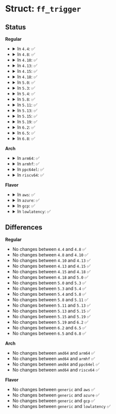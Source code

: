 # Struct: <code>ff_trigger</code>

## Status
<b>Regular</b>
<ul>
<li>
<details>
<summary>In <code>4.4</code>: ✅</summary>

```c
struct ff_trigger {
    __u16 button;
    __u16 interval;
};
```
</details>
</li>
<li>
<details>
<summary>In <code>4.8</code>: ✅</summary>

```c
struct ff_trigger {
    __u16 button;
    __u16 interval;
};
```
</details>
</li>
<li>
<details>
<summary>In <code>4.10</code>: ✅</summary>

```c
struct ff_trigger {
    __u16 button;
    __u16 interval;
};
```
</details>
</li>
<li>
<details>
<summary>In <code>4.13</code>: ✅</summary>

```c
struct ff_trigger {
    __u16 button;
    __u16 interval;
};
```
</details>
</li>
<li>
<details>
<summary>In <code>4.15</code>: ✅</summary>

```c
struct ff_trigger {
    __u16 button;
    __u16 interval;
};
```
</details>
</li>
<li>
<details>
<summary>In <code>4.18</code>: ✅</summary>

```c
struct ff_trigger {
    __u16 button;
    __u16 interval;
};
```
</details>
</li>
<li>
<details>
<summary>In <code>5.0</code>: ✅</summary>

```c
struct ff_trigger {
    __u16 button;
    __u16 interval;
};
```
</details>
</li>
<li>
<details>
<summary>In <code>5.3</code>: ✅</summary>

```c
struct ff_trigger {
    __u16 button;
    __u16 interval;
};
```
</details>
</li>
<li>
<details>
<summary>In <code>5.4</code>: ✅</summary>

```c
struct ff_trigger {
    __u16 button;
    __u16 interval;
};
```
</details>
</li>
<li>
<details>
<summary>In <code>5.8</code>: ✅</summary>

```c
struct ff_trigger {
    __u16 button;
    __u16 interval;
};
```
</details>
</li>
<li>
<details>
<summary>In <code>5.11</code>: ✅</summary>

```c
struct ff_trigger {
    __u16 button;
    __u16 interval;
};
```
</details>
</li>
<li>
<details>
<summary>In <code>5.13</code>: ✅</summary>

```c
struct ff_trigger {
    __u16 button;
    __u16 interval;
};
```
</details>
</li>
<li>
<details>
<summary>In <code>5.15</code>: ✅</summary>

```c
struct ff_trigger {
    __u16 button;
    __u16 interval;
};
```
</details>
</li>
<li>
<details>
<summary>In <code>5.19</code>: ✅</summary>

```c
struct ff_trigger {
    __u16 button;
    __u16 interval;
};
```
</details>
</li>
<li>
<details>
<summary>In <code>6.2</code>: ✅</summary>

```c
struct ff_trigger {
    __u16 button;
    __u16 interval;
};
```
</details>
</li>
<li>
<details>
<summary>In <code>6.5</code>: ✅</summary>

```c
struct ff_trigger {
    __u16 button;
    __u16 interval;
};
```
</details>
</li>
<li>
<details>
<summary>In <code>6.8</code>: ✅</summary>

```c
struct ff_trigger {
    __u16 button;
    __u16 interval;
};
```
</details>
</li>
</ul>
<b>Arch</b>
<ul>
<li>
<details>
<summary>In <code>arm64</code>: ✅</summary>

```c
struct ff_trigger {
    __u16 button;
    __u16 interval;
};
```
</details>
</li>
<li>
<details>
<summary>In <code>armhf</code>: ✅</summary>

```c
struct ff_trigger {
    __u16 button;
    __u16 interval;
};
```
</details>
</li>
<li>
<details>
<summary>In <code>ppc64el</code>: ✅</summary>

```c
struct ff_trigger {
    __u16 button;
    __u16 interval;
};
```
</details>
</li>
<li>
<details>
<summary>In <code>riscv64</code>: ✅</summary>

```c
struct ff_trigger {
    __u16 button;
    __u16 interval;
};
```
</details>
</li>
</ul>
<b>Flavor</b>
<ul>
<li>
<details>
<summary>In <code>aws</code>: ✅</summary>

```c
struct ff_trigger {
    __u16 button;
    __u16 interval;
};
```
</details>
</li>
<li>
<details>
<summary>In <code>azure</code>: ✅</summary>

```c
struct ff_trigger {
    __u16 button;
    __u16 interval;
};
```
</details>
</li>
<li>
<details>
<summary>In <code>gcp</code>: ✅</summary>

```c
struct ff_trigger {
    __u16 button;
    __u16 interval;
};
```
</details>
</li>
<li>
<details>
<summary>In <code>lowlatency</code>: ✅</summary>

```c
struct ff_trigger {
    __u16 button;
    __u16 interval;
};
```
</details>
</li>
</ul>

## Differences
<b>Regular</b>
<ul>
<li>
No changes between <code>4.4</code> and <code>4.8</code> ✅
</li>
<li>
No changes between <code>4.8</code> and <code>4.10</code> ✅
</li>
<li>
No changes between <code>4.10</code> and <code>4.13</code> ✅
</li>
<li>
No changes between <code>4.13</code> and <code>4.15</code> ✅
</li>
<li>
No changes between <code>4.15</code> and <code>4.18</code> ✅
</li>
<li>
No changes between <code>4.18</code> and <code>5.0</code> ✅
</li>
<li>
No changes between <code>5.0</code> and <code>5.3</code> ✅
</li>
<li>
No changes between <code>5.3</code> and <code>5.4</code> ✅
</li>
<li>
No changes between <code>5.4</code> and <code>5.8</code> ✅
</li>
<li>
No changes between <code>5.8</code> and <code>5.11</code> ✅
</li>
<li>
No changes between <code>5.11</code> and <code>5.13</code> ✅
</li>
<li>
No changes between <code>5.13</code> and <code>5.15</code> ✅
</li>
<li>
No changes between <code>5.15</code> and <code>5.19</code> ✅
</li>
<li>
No changes between <code>5.19</code> and <code>6.2</code> ✅
</li>
<li>
No changes between <code>6.2</code> and <code>6.5</code> ✅
</li>
<li>
No changes between <code>6.5</code> and <code>6.8</code> ✅
</li>
</ul>
<b>Arch</b>
<ul>
<li>
No changes between <code>amd64</code> and <code>arm64</code> ✅
</li>
<li>
No changes between <code>amd64</code> and <code>armhf</code> ✅
</li>
<li>
No changes between <code>amd64</code> and <code>ppc64el</code> ✅
</li>
<li>
No changes between <code>amd64</code> and <code>riscv64</code> ✅
</li>
</ul>
<b>Flavor</b>
<ul>
<li>
No changes between <code>generic</code> and <code>aws</code> ✅
</li>
<li>
No changes between <code>generic</code> and <code>azure</code> ✅
</li>
<li>
No changes between <code>generic</code> and <code>gcp</code> ✅
</li>
<li>
No changes between <code>generic</code> and <code>lowlatency</code> ✅
</li>
</ul>
